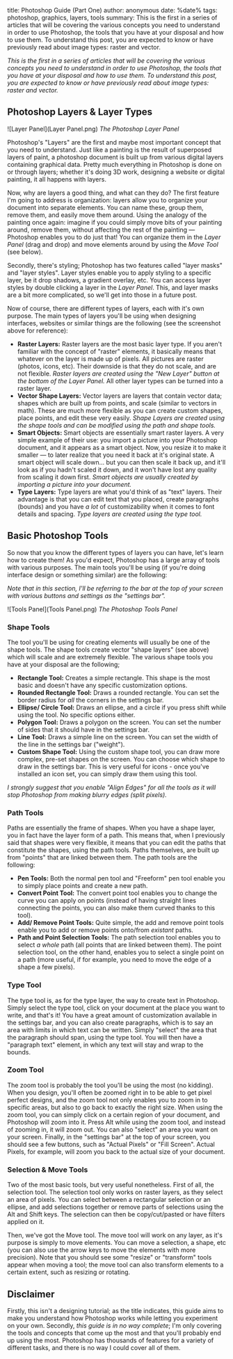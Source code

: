 <info>
title: Photoshop Guide (Part One)
author: anonymous
date: %date%
tags: photoshop, graphics, layers, tools
summary: This is the first in a series of articles that will be covering the various concepts you need to understand in order to use Photoshop, the tools that you have at your disposal and how to use them. To understand this post, you are expected to know or have previously read about image types: raster and vector.
</info>

*This is the first in a series of articles that will be covering the various concepts you need to understand in order to use Photoshop, the tools that you have at your disposal and how to use them. To understand this post, you are expected to know or have previously read about image types: raster and vector.*

## Photoshop Layers & Layer Types

![Layer Panel](Layer Panel.png)
*The Photoshop Layer Panel*

Photoshop's "Layers" are the first and maybe most important concept that you need to understand. Just like a painting is the result of superposed layers of paint, a photoshop document is built up from various digital layers containing graphical data.
Pretty much everything in Photoshop is done on or through layers; whether it's doing 3D work, designing a website or digital painting, it all happens with layers.

Now, why are layers a good thing, and what can they do? The first feature I'm going to address is organization: layers allow you to organize your document into separate elements. You can name these, group them, remove them, and easily move them around. Using the analogy of the painting once again: imagine if you could simply move bits of your painting around, remove them, without affecting the rest of the painting — Photoshop enables you to do just that! You can organize them in the *Layer Panel* (drag and drop) and move elements around by using the *Move Tool* (see below).

Secondly, there's styling; Photoshop has two features called "layer masks" and "layer styles". Layer styles enable you to apply styling to a specific layer, be it drop shadows, a gradient overlay, etc. You can access layer styles by double clicking a layer in the *Layer Panel*. This, and layer masks are a bit more complicated, so we'll get into those in a future post.

Now of course, there are different types of layers, each with it's own purpose. The main types of layers you'll be using when designing interfaces, websites or similar things are the following (see the screenshot above for reference):

+ **Raster Layers:** Raster layers are the most basic layer type. If you aren't familiar with the concept of "raster" elements, it basically means that whatever on the layer is made up of pixels. All pictures are raster (photos, icons, etc). Their downside is that they do not scale, and are not flexible. *Raster layers are created using the "New Layer" button at the bottom of the Layer Panel.* All other layer types can be turned into a raster layer.
+ **Vector Shape Layers:** Vector layers are layers that contain vector data; shapes which are built up from points, and scale (similar to vectors in math). These are much more flexible as you can create custom shapes, place points, and edit these very easily. *Shape Layers are created using the shape tools and can be modified using the path and shape tools.*
+ **Smart Objects:** Smart objects are essentially smart raster layers. A very simple example of their use: you import a picture into your Photoshop document, and it appears as a smart object. Now, you resize it to make it smaller — to later realize that you need it back at it's original state. A smart object will scale down... but you can then scale it back up, and it'll look as if you hadn't scaled it down, and it won't have lost any quality from scaling it down first. *Smart objects are usually created by importing a picture into your document.*
+ **Type Layers:** Type layers are what you'd think of as "text" layers. Their advantage is that you can edit text that you placed, create paragraphs (bounds) and you have *a lot* of customizability when it comes to font details and spacing. *Type layers are created using the type tool.*

## Basic Photoshop Tools

So now that you know the different types of layers you can have, let's learn how to create them! As you'd expect, Photoshop has a large array of tools with various purposes. The main tools you'll be using (if you're doing interface design or something similar) are the following:

*Note that in this section, I'll be referring to the bar at the top of your screen with various buttons and settings as the "settings bar".*

![Tools Panel](Tools Panel.png)
*The Photoshop Tools Panel*

### Shape Tools

The tool you'll be using for creating elements will usually be one of the shape tools. The shape tools create vector "shape layers" (see above) which will scale and are extremely flexible. The various shape tools you have at your disposal are the following;

+ **Rectangle Tool:** Creates a simple rectangle. This shape is the most basic and doesn't have any specific customization options.
+ **Rounded Rectangle Tool:** Draws a rounded rectangle. You can set the border radius for *all* the corners in the settings bar.
+ **Ellipse/ Circle Tool:** Draws an ellipse, and a circle if you press shift while using the tool. No specific options either.
+ **Polygon Tool:** Draws a polygon on the screen. You can set the number of sides that it should have in the settings bar.
+ **Line Tool:** Draws a simple line on the screen. You can set the width of the line in the settings bar ("weight").
+ **Custom Shape Tool:** Using the custom shape tool, you can draw more complex, pre-set shapes on the screen. You can choose which shape to draw in the settings bar. This is very useful for icons - once you've installed an icon set, you can simply draw them using this tool.

*I strongly suggest that you enable "Align Edges" for all the tools as it will stop Photoshop from making blurry edges (split pixels).*

### Path Tools

Paths are essentially the frame of shapes. When you have a shape layer, you in fact have the layer form of a path. This means that, when I previously said that shapes were very flexible, it means that you can edit the paths that constitute the shapes, using the path tools. Paths themselves, are built up from "points" that are linked between them. The path tools are the following:

+ **Pen Tools:** Both the normal pen tool and "Freeform" pen tool enable you to simply place points and create a new path.
+ **Convert Point Tool:** The convert point tool enables you to change the curve you can apply on points (instead of having straight lines connecting the points, you can also make them curved thanks to this tool).
+ **Add/ Remove Point Tools:** Quite simple, the add and remove point tools enable you to add or remove points onto/from *existant* paths.
+ **Path and Point Selection Tools:** The path selection tool enables you to select *a whole* path (all points that are linked between them). The point selection tool, on the other hand, enables you to select a single point on a path (more useful, if for example, you need to move the edge of a shape a few pixels).

### Type Tool

The type tool is, as for the type layer, the way to create text in Photoshop. Simply select the type tool, click on your document at the place you want to write, and that's it! You have a great amount of customization available in the settings bar, and you can also create paragraphs, which is to say an area with limits in which text can be written. Simply "select" the area that the paragraph should span, using the type tool. You will then have a "paragraph text" element, in which any text will stay and wrap to the bounds.

### Zoom Tool

The zoom tool is probably the tool you'll be using the most (no kidding). When you design, you'll often be zoomed right in to be able to get pixel perfect designs, and the zoom tool not only enables you to zoom in to specific areas, but also to go back to exactly the right size. When using the zoom tool, you can simply click on a certain region of your document, and Photoshop will zoom into it. Press Alt while using the zoom tool, and instead of zooming in, it will zoom out. You can also "select" an area you want on your screen. Finally, in the "settings bar" at the top of your screen, you should see a few buttons, such as "Actual Pixels" or "Fill Screen". Actual Pixels, for example, will zoom you back to the actual size of your document.

### Selection & Move Tools

Two of the most basic tools, but very useful nonetheless. First of all, the selection tool. The selection tool only works on raster layers, as they select an area of pixels. You can select between a rectangular selection or an ellipse, and add selections together or remove parts of selections using the Alt and Shift keys. The selection can then be copy/cut/pasted or have filters applied on it.

Then, we've got the Move tool. The move tool will work on any layer, as it's purpose is simply to move elements. You can move a selection, a shape, etc (you can also use the arrow keys to move the elements with more precision). Note that you should see some "resize" or "transform" tools appear when moving a tool; the move tool can also transform elements to a certain extent, such as resizing or rotating.

## Disclaimer

Firstly, this isn't a designing tutorial; as the title indicates, this guide aims to make you understand how Photoshop works while letting you experiment on your own. Secondly, *this guide is in no way complete*; I'm only covering the tools and concepts that come up the most and that you'll probably end up using the most. Photoshop has thousands of features for a variety of different tasks, and there is no way I could cover all of them.
